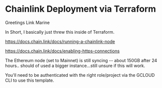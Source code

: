 # Chainlink Deployment via Terraform 

Greetings Link Marine

In Short, I basically just threw this inside of Terraform. 

https://docs.chain.link/docs/running-a-chainlink-node

https://docs.chain.link/docs/enabling-https-connections

The Ethereum node (set to Mainnet) is still syncing -- about 150GB after 24 hours.. should of used a bigger instance...still unsure if this will work.

You'll need to be authenticated with the right role/project via the GCLOUD CLI to use this template.